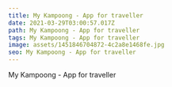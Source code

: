 ```yaml
---
title: My Kampoong - App for traveller
date: 2021-03-29T03:00:57.017Z
path: My Kampoong - App for traveller
tags: My Kampoong - App for traveller
image: assets/1451846704872-4c2a8e1468fe.jpg
seo: My Kampoong - App for traveller
---
```

My Kampoong - App for traveller
